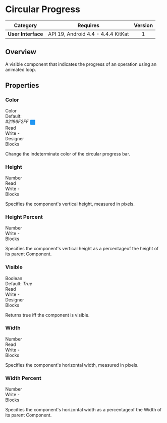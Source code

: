 # Circular Progress

| Category | Requires | Version |
|:--------:|:-------:|:--------:|
|**User Interface**|<span class="chip chip-any">API 19, Android 4.4 - 4.4.4 KitKat</span>|<span class="chip chip-number">1</span>|

## Overview

A visible component that indicates the progress of an operation using an animated loop.

## Properties

### Color

<span style="user-select: none; white-space:pre-wrap;"><span class="chip chip-color">Color</span> <span class="chip chip-color">Default: <i>#2196F2FF</i>&nbsp;<span style="width: 16px; height: 16px; margin: auto; display: inline-block; border: 1px solid white; vertical-align: middle; border-radius: 3px; background-color: #2196F2;"></span></span>          <span class="chip chip-rw">Read</span> <span class="chip chip-rw">Write</span> - <span class="chip chip-bd">Designer</span> <span class="chip chip-bd">Blocks</span>&#32;</span>

Change the indeterminate color of the circular progress bar.

<div class="block" ai2-block="property" not-rendered="true" value="%7B%22componentName%22:%20%22Circular%20Progress%22,%20%22name%22:%20%22Color%22,%20%22getter%22:%20true%7D"></div>
<div class="block" ai2-block="property" not-rendered="true" value="%7B%22componentName%22:%20%22Circular%20Progress%22,%20%22name%22:%20%22Color%22,%20%22getter%22:%20false%7D"></div>

### Height

<span style="user-select: none; white-space:pre-wrap;"><span class="chip chip-number">Number</span>          <span class="chip chip-rw">Read</span> <span class="chip chip-rw">Write</span> - <span class="chip chip-bd">Blocks</span>&#32;</span>

Specifies the component's vertical height, measured in pixels.

<div class="block" ai2-block="property" not-rendered="true" value="%7B%22componentName%22:%20%22Circular%20Progress%22,%20%22name%22:%20%22Height%22,%20%22getter%22:%20true%7D"></div>
<div class="block" ai2-block="property" not-rendered="true" value="%7B%22componentName%22:%20%22Circular%20Progress%22,%20%22name%22:%20%22Height%22,%20%22getter%22:%20false%7D"></div>

### Height Percent

<span style="user-select: none; white-space:pre-wrap;"><span class="chip chip-number">Number</span>          <span class="chip chip-rw">Write</span> - <span class="chip chip-bd">Blocks</span>&#32;</span>

Specifies the component's vertical height as a percentageof the height of its parent Component.

<div class="block" ai2-block="property" not-rendered="true" value="%7B%22componentName%22:%20%22Circular%20Progress%22,%20%22name%22:%20%22Height%20Percent%22,%20%22getter%22:%20false%7D"></div>

### Visible

<span style="user-select: none; white-space:pre-wrap;"><span class="chip chip-boolean">Boolean</span> <span class="chip chip-boolean">Default: <i>True</i></span>          <span class="chip chip-rw">Read</span> <span class="chip chip-rw">Write</span> - <span class="chip chip-bd">Designer</span> <span class="chip chip-bd">Blocks</span>&#32;</span>

Returns true iff the component is visible.

<div class="block" ai2-block="property" not-rendered="true" value="%7B%22componentName%22:%20%22Circular%20Progress%22,%20%22name%22:%20%22Visible%22,%20%22getter%22:%20true%7D"></div>
<div class="block" ai2-block="property" not-rendered="true" value="%7B%22componentName%22:%20%22Circular%20Progress%22,%20%22name%22:%20%22Visible%22,%20%22getter%22:%20false%7D"></div>

### Width

<span style="user-select: none; white-space:pre-wrap;"><span class="chip chip-number">Number</span>          <span class="chip chip-rw">Read</span> <span class="chip chip-rw">Write</span> - <span class="chip chip-bd">Blocks</span>&#32;</span>

Specifies the component's horizontal width, measured in pixels.

<div class="block" ai2-block="property" not-rendered="true" value="%7B%22componentName%22:%20%22Circular%20Progress%22,%20%22name%22:%20%22Width%22,%20%22getter%22:%20true%7D"></div>
<div class="block" ai2-block="property" not-rendered="true" value="%7B%22componentName%22:%20%22Circular%20Progress%22,%20%22name%22:%20%22Width%22,%20%22getter%22:%20false%7D"></div>

### Width Percent

<span style="user-select: none; white-space:pre-wrap;"><span class="chip chip-number">Number</span>          <span class="chip chip-rw">Write</span> - <span class="chip chip-bd">Blocks</span>&#32;</span>

Specifies the component's horizontal width as a percentageof the Width of its parent Component.

<div class="block" ai2-block="property" not-rendered="true" value="%7B%22componentName%22:%20%22Circular%20Progress%22,%20%22name%22:%20%22Width%20Percent%22,%20%22getter%22:%20false%7D"></div>
